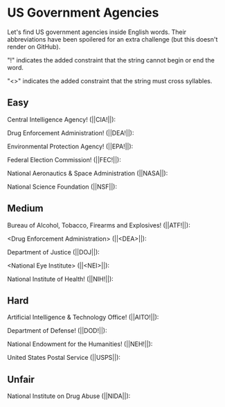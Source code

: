 # US Government Agencies
Let's find US government agencies inside English words. Their abbreviations have been spoilered for an extra challenge (but this doesn't render on GitHub).

"!" indicates the added constraint that the string cannot begin or end the word.

"<>" indicates the added constraint that the string must cross syllables.

## Easy
Central Intelligence Agency! (||CIA!||):

Drug Enforcement Administration! (||DEA!||):

Environmental Protection Agency! (||EPA!||):

Federal Election Commission! (||FEC!||):

National Aeronautics & Space Administration (||NASA||):

National Science Foundation (||NSF||):

## Medium
Bureau of Alcohol, Tobacco, Firearms and Explosives! (||ATF!||):

\<Drug Enforcement Administration> (||\<DEA>||):
  
Department of Justice (||DOJ||):
  
\<National Eye Institute> (||\<NEI>||):
  
National Institute of Health! (||NIH!||):

## Hard
Artificial Intelligence & Technology Office! (||AITO!||):
  
Department of Defense! (||DOD!||):
  
National Endowment for the Humanities! (||NEH!||):
  
United States Postal Service (||USPS||):

## Unfair
National Institute on Drug Abuse (||NIDA||):
